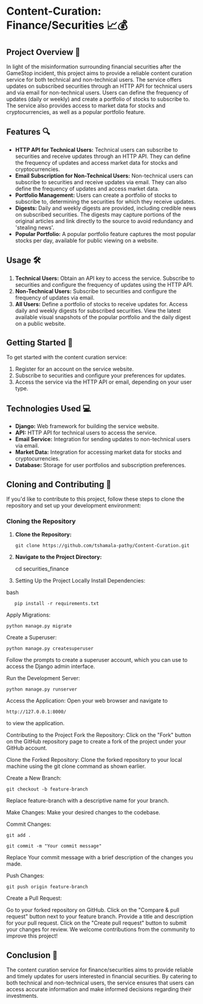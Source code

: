 # Content-Curation: Finance/Securities 📈💰

## Project Overview 🚀

In light of the misinformation surrounding financial securities after the GameStop incident, this project aims to provide a reliable content curation service for both technical and non-technical users. The service offers updates on subscribed securities through an HTTP API for technical users and via email for non-technical users. Users can define the frequency of updates (daily or weekly) and create a portfolio of stocks to subscribe to. The service also provides access to market data for stocks and cryptocurrencies, as well as a popular portfolio feature.

## Features 🔍

- **HTTP API for Technical Users:** Technical users can subscribe to securities and receive updates through an HTTP API. They can define the frequency of updates and access market data for stocks and cryptocurrencies.
- **Email Subscription for Non-Technical Users:** Non-technical users can subscribe to securities and receive updates via email. They can also define the frequency of updates and access market data.
- **Portfolio Management:** Users can create a portfolio of stocks to subscribe to, determining the securities for which they receive updates.
- **Digests:** Daily and weekly digests are provided, including credible news on subscribed securities. The digests may capture portions of the original articles and link directly to the source to avoid redundancy and 'stealing news'.
- **Popular Portfolio:** A popular portfolio feature captures the most popular stocks per day, available for public viewing on a website.

## Usage 🛠️

1. **Technical Users:** Obtain an API key to access the service. Subscribe to securities and configure the frequency of updates using the HTTP API.
2. **Non-Technical Users:** Subscribe to securities and configure the frequency of updates via email.
3. **All Users:** Define a portfolio of stocks to receive updates for. Access daily and weekly digests for subscribed securities. View the latest available visual snapshots of the popular portfolio and the daily digest on a public website.

## Getting Started 🏁

To get started with the content curation service:

1. Register for an account on the service website.
2. Subscribe to securities and configure your preferences for updates.
3. Access the service via the HTTP API or email, depending on your user type.

## Technologies Used 💻

- **Django:** Web framework for building the service website.
- **API:** HTTP API for technical users to access the service.
- **Email Service:** Integration for sending updates to non-technical users via email.
- **Market Data:** Integration for accessing market data for stocks and cryptocurrencies.
- **Database:** Storage for user portfolios and subscription preferences.

## Cloning and Contributing 🚧

If you'd like to contribute to this project, follow these steps to clone the repository and set up your development environment:

### Cloning the Repository

1. **Clone the Repository:**
   ```
   git clone https://github.com/tshamala-pathy/Content-Curation.git

2. **Navigate to the Project Directory:**

    cd securities_finance

3. Setting Up the Project Locally
Install Dependencies:

bash
```
   pip install -r requirements.txt
```


Apply Migrations:


```
python manage.py migrate
```

Create a Superuser:


```
python manage.py createsuperuser
```

Follow the prompts to create a superuser account, which you can use to access the Django admin interface.

Run the Development Server:


```
python manage.py runserver
```

Access the Application:
Open your web browser and navigate to  
```
http://127.0.0.1:8000/
```
to view the application.

Contributing to the Project
Fork the Repository:
Click on the "Fork" button on the GitHub repository page to create a fork of the project under your GitHub account.

Clone the Forked Repository:
Clone the forked repository to your local machine using the git clone command as shown earlier.

Create a New Branch:


```
git checkout -b feature-branch
```

Replace feature-branch with a descriptive name for your branch.

Make Changes:
Make your desired changes to the codebase.

Commit Changes:

```
git add .
```
```
git commit -m "Your commit message"
```

Replace Your commit message with a brief description of the changes you made.

Push Changes:

```
git push origin feature-branch
```

Create a Pull Request:

Go to your forked repository on GitHub.
Click on the "Compare & pull request" button next to your feature branch.
Provide a title and description for your pull request.
Click on the "Create pull request" button to submit your changes for review.
We welcome contributions from the community to improve this project!

## Conclusion 🎉

The content curation service for finance/securities aims to provide reliable and timely updates for users interested in financial securities. By catering to both technical and non-technical users, the service ensures that users can access accurate information and make informed decisions regarding their investments.

